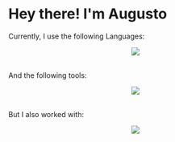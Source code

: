 # Hey there! I'm Augusto

Currently, I use the following Languages:
<p align="center">
  <a href="https://skillicons.dev">
    <img src="https://skillicons.dev/icons?i=react,js,nodejs,c,python&theme=light" />
  </a>
</p>
<br>
And the following tools:
<p align="center">
  <a href="https://skillicons.dev">
    <img src="https://skillicons.dev/icons?i=git,github,figma,mongodb,clion,pycharm,webstorm,windows&theme=light" />
  </a>
</p>
<br>
But I also worked with:
<p align="center">
  <a href="https://skillicons.dev">
    <img src="https://skillicons.dev/icons?i=html,css,r,latex,md,linux,arch,ubuntu,vscode,sublime&theme=light" />
  </a>
</p>
